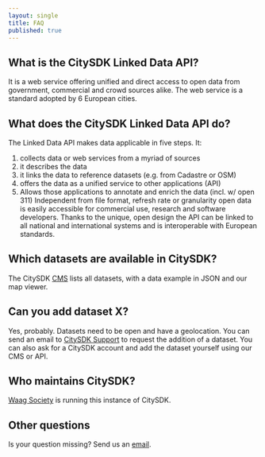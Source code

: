 ```yaml
---
layout: single
title: FAQ
published: true
---
```


## What is the CitySDK Linked Data API?

It is a web service offering unified and direct access to open data from government, commercial and crowd sources alike. The web service is a standard adopted by 6 European cities.

## What does the CitySDK Linked Data API do?
The Linked Data API makes data applicable in five steps. It:
1. collects data or web services from a myriad of sources
2. it describes the data
3. it links the data to reference datasets (e.g. from Cadastre or OSM)
4. offers the data as a unified service to other applications (API)
5. Allows those applications to annotate and enrich the data (incl. w/ open 311)
Independent from file format, refresh rate or granularity open data is easily accessible for commercial use, research and software developers. Thanks to the unique, open design the API can be linked to all national and  international systems and is interoperable with European standards.

## Which datasets are available in CitySDK?

The CitySDK [CMS](http://cms.citysdk.waag.org/) lists all datasets, with a data example in JSON and our map viewer.

## Can you add dataset X?

Yes, probably. Datasets need to be open and have a geolocation. You can send an email to <a href='citysdk@waag.org'>CitySDK Support</a> to request the addition of a dataset. You can also ask for a CitySDK account and add the dataset yourself using our CMS or API.

## Who maintains CitySDK?

[Waag Society](http://waag.org) is running this instance of CitySDK.


## Other questions

Is your question missing? Send us an <a href="citysdk@waag.org">email</a>.